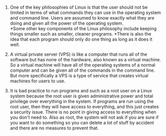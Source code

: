 1. One of the key philosophies of Linux is that the user should not be limited in terms of what commands they can use in the operating system and command line. Users are assumed to know exactly what they are doing and given all the power of the operating system.  
    *Some other key components of the Linux philosophy include keeping things smaller such as smaller, cleaner programs. 
    *There is also the idea that each program should only do one thing as long as it does it well. 

2. A virtual private server (VPS) is like a computer that runs all of the software but has none of the hardware, also known as a virtual machine. So a virtual machine will have all of the operating systems of a normal computer and can be given all of the commands in the command line. But more specifically a VPS is a type of service that creates virtual machines for users to use. 

3. It is bad practice to run programs and such as a root user on a Linux system because the root user is given administrative power and total privilege over everything in the system. If programs are run using the root user, then they will have access to everything, and this just creates a security issue. There is no point in giving access to everything when you don't need to. Also as root, the system will not ask if you are sure if you want to do something so you can delete a lot of stuff by accident and there are no measures to prevent that. 